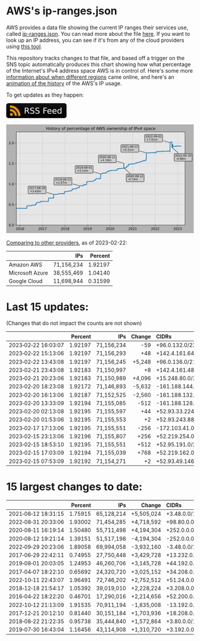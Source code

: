 # AWS's ip-ranges.json

AWS provides a data file showing the current IP ranges their
services use, called [ip-ranges.json](https://ip-ranges.amazonaws.com/ip-ranges.json).
You can read more about the file [here](https://docs.aws.amazon.com/general/latest/gr/aws-ip-ranges.html).
If you want to look up an IP address, you can see if it's from any of the cloud providers using [this tool](https://cloud-ips.s3-us-west-2.amazonaws.com/index.html).

This repository tracks changes to that file, and based off a trigger on the SNS 
topic automatically produces this chart showing how what percentage of the 
Internet's IPv4 address space AWS is in control of.  Here's some 
more [information about when different regions](announces.md) came 
online, and here's an [animation of the history](https://youtu.be/Su25yl7eol8) 
of the AWS's IP usage.

To get updates as they happen:

[![RSS Icon](images/rss_badge.svg)](https://raw.githubusercontent.com/seligman/aws-ip-ranges/master/rss.xml)

![History of AWS](history_count.svg)

[Comparing to other providers](https://github.com/seligman/cloud_sizes), as of 2023-02-22:

| | IPs | Percent |
| --- | ---: | ---: |
| Amazon AWS | 71,156,234 | 1.92197 |
| Microsoft Azure | 38,555,469 | 1.04140 |
| Google Cloud | 11,698,944 | 0.31599 |


# Last 15 updates:

(Changes that do not impact the counts are not shown)

| | Percent | IPs | Change | CIDRs |
| :--- | ---: | ---: | ---: | :--- |
| 2023&#8209;02&#8209;22&nbsp;16:03:07 | 1.92197 | 71,156,234 | -59 | +96.0.132.0/22,&nbsp;-96.0.152.0/22,&nbsp;-13.34.92.160/27,&nbsp;... |
| 2023&#8209;02&#8209;22&nbsp;15:13:06 | 1.92197 | 71,156,293 | +48 | +142.4.161.64/27,&nbsp;+142.4.161.56/29,&nbsp;+142.4.161.96/29 |
| 2023&#8209;02&#8209;22&nbsp;13:43:08 | 1.92197 | 71,156,245 | +5,248 | +96.0.136.0/21,&nbsp;+96.0.144.0/21,&nbsp;+96.0.152.0/22,&nbsp;... |
| 2023&#8209;02&#8209;21&nbsp;23:43:08 | 1.92183 | 71,150,997 | +8 | +142.4.161.48/29 |
| 2023&#8209;02&#8209;21&nbsp;20:23:06 | 1.92183 | 71,150,989 | +4,096 | +15.248.80.0/20 |
| 2023&#8209;02&#8209;20&nbsp;18:23:08 | 1.92172 | 71,146,893 | -5,632 | -161.188.144.0/20,&nbsp;-161.188.140.0/22,&nbsp;-161.188.160.0/23 |
| 2023&#8209;02&#8209;20&nbsp;16:13:06 | 1.92187 | 71,152,525 | -2,560 | -161.188.132.0/22,&nbsp;-161.188.136.0/22,&nbsp;-161.188.130.0/23 |
| 2023&#8209;02&#8209;20&nbsp;13:33:09 | 1.92194 | 71,155,085 | -512 | -161.188.128.0/23 |
| 2023&#8209;02&#8209;20&nbsp;02:13:08 | 1.92195 | 71,155,597 | +44 | +52.93.33.224/31,&nbsp;+52.93.51.116/31,&nbsp;+52.93.61.198/31,&nbsp;... |
| 2023&#8209;02&#8209;20&nbsp;01:53:06 | 1.92195 | 71,155,553 | +2 | +52.93.243.88/31 |
| 2023&#8209;02&#8209;17&nbsp;17:13:06 | 1.92195 | 71,155,551 | -256 | -172.103.41.0/24 |
| 2023&#8209;02&#8209;15&nbsp;23:13:06 | 1.92196 | 71,155,807 | +256 | +52.219.254.0/24 |
| 2023&#8209;02&#8209;15&nbsp;18:53:10 | 1.92195 | 71,155,551 | +512 | +52.95.191.0/24,&nbsp;+52.219.219.0/24 |
| 2023&#8209;02&#8209;15&nbsp;17:03:09 | 1.92194 | 71,155,039 | +768 | +52.219.162.0/23,&nbsp;+52.219.201.0/24 |
| 2023&#8209;02&#8209;15&nbsp;07:53:09 | 1.92192 | 71,154,271 | +2 | +52.93.49.146/31 |


# 15 largest changes to date:

| | Percent | IPs | Change | CIDRs |
| :--- | ---: | ---: | ---: | :--- |
| 2021&#8209;08&#8209;12&nbsp;18:31:15 | 1.75915 | 65,128,214 | +5,505,024 | +3.48.0.0/12,&nbsp;+35.96.0.0/12,&nbsp;+3.152.0.0/13,&nbsp;... |
| 2022&#8209;08&#8209;31&nbsp;20:33:06 | 1.93002 | 71,454,285 | +4,718,592 | +98.80.0.0/12,&nbsp;+184.32.0.0/12,&nbsp;+13.184.0.0/13,&nbsp;... |
| 2020&#8209;08&#8209;11&nbsp;16:19:14 | 1.50480 | 55,711,498 | +4,194,304 | +252.0.0.0/10 |
| 2020&#8209;08&#8209;12&nbsp;19:21:14 | 1.39151 | 51,517,198 | -4,194,304 | -252.0.0.0/10 |
| 2022&#8209;09&#8209;29&nbsp;20:23:06 | 1.89058 | 69,994,058 | -3,932,160 | -3.48.0.0/12,&nbsp;-35.96.0.0/12,&nbsp;-3.240.0.0/13,&nbsp;... |
| 2017&#8209;06&#8209;29&nbsp;22:42:11 | 0.74955 | 27,750,448 | +3,429,728 | +13.232.0.0/13,&nbsp;+34.240.0.0/13,&nbsp;+35.168.0.0/13,&nbsp;... |
| 2019&#8209;08&#8209;01&nbsp;20:03:05 | 1.24953 | 46,260,706 | +3,145,728 | +44.192.0.0/10,&nbsp;-3.192.0.0/12 |
| 2017&#8209;04&#8209;07&nbsp;18:22:10 | 0.65692 | 24,320,720 | +3,025,152 | +34.208.0.0/12,&nbsp;+34.224.0.0/12,&nbsp;+13.58.0.0/15,&nbsp;... |
| 2022&#8209;10&#8209;11&nbsp;22:43:07 | 1.96491 | 72,746,202 | +2,752,512 | +51.24.0.0/13,&nbsp;+57.104.0.0/13,&nbsp;+51.20.0.0/14,&nbsp;... |
| 2018&#8209;12&#8209;18&nbsp;21:54:17 | 1.05392 | 39,019,010 | +2,228,224 | +3.208.0.0/12,&nbsp;+3.224.0.0/12,&nbsp;+13.48.0.0/15 |
| 2016&#8209;04&#8209;22&nbsp;18:22:20 | 0.46701 | 17,290,016 | +2,214,656 | +52.200.0.0/13,&nbsp;+52.208.0.0/13,&nbsp;+52.36.0.0/14,&nbsp;... |
| 2022&#8209;10&#8209;12&nbsp;21:13:09 | 1.91535 | 70,911,194 | -1,835,008 | -13.192.0.0/13,&nbsp;-16.28.0.0/14,&nbsp;-40.172.0.0/14,&nbsp;... |
| 2017&#8209;12&#8209;21&nbsp;20:12:10 | 0.81440 | 30,151,184 | +1,703,936 | +18.208.0.0/13,&nbsp;+18.204.0.0/14,&nbsp;+18.224.0.0/14,&nbsp;... |
| 2018&#8209;08&#8209;22&nbsp;21:22:35 | 0.95738 | 35,444,840 | +1,572,864 | +3.80.0.0/12,&nbsp;+3.16.0.0/14,&nbsp;+3.40.0.0/14 |
| 2019&#8209;07&#8209;30&nbsp;16:43:04 | 1.16456 | 43,114,908 | +1,310,720 | +3.192.0.0/12,&nbsp;+15.222.0.0/15,&nbsp;+15.236.0.0/15 |
